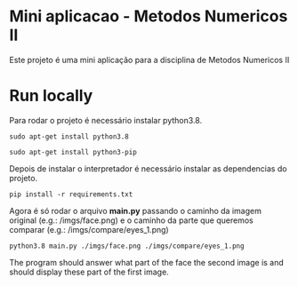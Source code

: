 # Mini aplicacao - Metodos Numericos II 

Este projeto é uma mini aplicação para a disciplina de Metodos Numericos II

# Run locally

Para rodar o projeto é necessário instalar python3.8.

`sudo apt-get install python3.8`

`sudo apt-get install python3-pip`

Depois de instalar o interpretador é necessário instalar as dependencias do projeto.

`pip install -r requirements.txt`

Agora é só rodar o arquivo **main.py** passando o caminho da imagem original (e.g.: /imgs/face.png) e o caminho da parte que queremos comparar (e.g.: /imgs/compare/eyes_1.png)

`python3.8 main.py ./imgs/face.png ./imgs/compare/eyes_1.png`

The program should answer what part of the face the second image is and should display these part of the first image.
